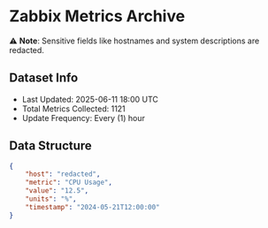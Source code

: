 # Zabbix Metrics Archive

⚠️ **Note**: Sensitive fields like hostnames and system descriptions are redacted.

## Dataset Info
- Last Updated: 2025-06-11 18:00 UTC
- Total Metrics Collected: 1121
- Update Frequency: Every (1) hour

## Data Structure
```json
{
    "host": "redacted",
    "metric": "CPU Usage",
    "value": "12.5",
    "units": "%",
    "timestamp": "2024-05-21T12:00:00"
}
```
